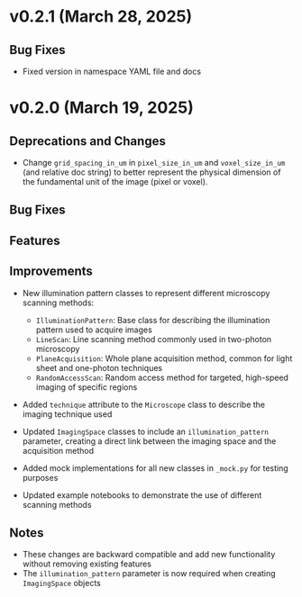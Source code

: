 # v0.2.1 (March 28, 2025)

## Bug Fixes
- Fixed version in namespace YAML file and docs

# v0.2.0 (March 19, 2025)

## Deprecations and Changes
- Change `grid_spacing_in_um` in `pixel_size_in_um` and `voxel_size_in_um` (and relative doc string) to better represent the physical dimension of the fundamental unit of the image (pixel or voxel).

## Bug Fixes

## Features

## Improvements
- New illumination pattern classes to represent different microscopy scanning methods:
  - `IlluminationPattern`: Base class for describing the illumination pattern used to acquire images
  - `LineScan`: Line scanning method commonly used in two-photon microscopy
  - `PlaneAcquisition`: Whole plane acquisition method, common for light sheet and one-photon techniques
  - `RandomAccessScan`: Random access method for targeted, high-speed imaging of specific regions

- Added `technique` attribute to the `Microscope` class to describe the imaging technique used

- Updated `ImagingSpace` classes to include an `illumination_pattern` parameter, creating a direct link between the imaging space and the acquisition method

- Added mock implementations for all new classes in `_mock.py` for testing purposes

- Updated example notebooks to demonstrate the use of different scanning methods

## Notes

- These changes are backward compatible and add new functionality without removing existing features
- The `illumination_pattern` parameter is now required when creating `ImagingSpace` objects
